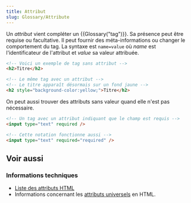```yaml
---
title: Attribut
slug: Glossary/Attribute
---
```


Un _attribut_ vient compléter un {{Glossary("tag")}}. Sa présence peut être requise ou facultative. Il peut fournir des méta-informations ou changer le comportement du tag. La syntaxe est `name=value` où _name_ est l'identificateur de l'attribut et _value_ sa valeur attribuée.

```html
<!-- Voici un exemple de tag sans attribut -->
<h2>Titre</h2>

<!-- Le même tag avec un attribut -->
<!-- Le titre apparaît désormais sur un fond jaune -->
<h2 style="background-color:yellow;">Titre</h2>
```

On peut aussi trouver des attributs sans valeur quand elle n'est pas nécessaire.

```html
<!-- Un tag avec un attribut indiquant que le champ est requis -->
<input type="text" required />

<!-- Cette notation fonctionne aussi -->
<input type="text" required="required" />
```

## Voir aussi

### Informations techniques

- [Liste des attributs HTML](/fr/docs/Web/HTML/Attributs)
- Informations concernant les [attributs universels](/fr/docs/Web/HTML/Attributs_universels) en HTML.
